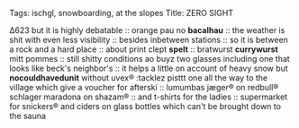 Tags: ischgl, snowboarding, at the slopes
Title: ZERO SIGHT
  
Δ623 but it is highly debatable :: orange pau no **bacalhau** :: the weather is shit with even less visibility :: besides inbetween stations :: so it is between a rock and a hard place :: about print clept **spelt** :: bratwurst **currywurst** mitt pommes :: still shitty conditions ao buyz  two glasses including one that looks like beck's neighbor's :: it helps a little on account of heavy snow but **nocouldhavedunit** without uvex® :tacklez  pisttt one all the way to the village which give a voucher for afterski :: lumumbas jæger® on redbull® schlager maradona on shazam® :: and t-shirts for the ladies :: supermarket for snickers® and ciders on glass bottles which can't be brought down to the sauna  
